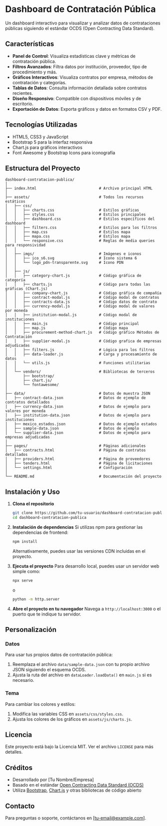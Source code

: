 # Dashboard de Contratación Pública

Un dashboard interactivo para visualizar y analizar datos de contrataciones públicas siguiendo el estándar OCDS (Open Contracting Data Standard).

## Características

- **Panel de Control**: Visualiza estadísticas clave y métricas de contratación pública.
- **Filtros Avanzados**: Filtra datos por institución, proveedor, tipo de procedimiento y más.
- **Gráficos Interactivos**: Visualiza contratos por empresa, métodos de contratación y categorías.
- **Tablas de Datos**: Consulta información detallada sobre contratos recientes.
- **Diseño Responsivo**: Compatible con dispositivos móviles y de escritorio.
- **Exportación de Datos**: Exporta gráficos y datos en formatos CSV y PDF.

## Tecnologías Utilizadas

- HTML5, CSS3 y JavaScript
- Bootstrap 5 para la interfaz responsiva
- Chart.js para gráficos interactivos
- Font Awesome y Bootstrap Icons para iconografía

## Estructura del Proyecto

```
dashboard-contratacion-publica/
│
├── index.html                            # Archivo principal HTML
│
├── assets/                               # Todos los recursos estáticos
│   ├── css/
│   │   ├── charts.css                    # Estilos gráficas
│   │   ├── styles.css                    # Estilos principales
│   │   ├── dashboard.css                 # Estilos específicos del dashboard
│   │   ├── filters.css                   # Estilos para los filtros
│   │   ├── map.css                       # Estilos mapa
│   │   ├── mapa.css                      # Estilos mapa
│   │   └── responsive.css                # Reglas de media queries para responsividad
│   │
│   ├── imgs/                             # Imágenes e iconos
│   │   ├── ico_s6.svg                    # Icono sistema 6
│   │   └── logo_pdn-transparente.svg     # Icono PDN
│   │
│   ├── js/
│   │   ├── category-chart.js             # Código gráfica de categoría
│   │   ├── charts.js                     # Código para todas las gráficas (Chart.js)
│   │   ├── company-chart.js              # Código gráfica de compañía
│   │   ├── contract-modal.js             # Código modal de contratos
│   │   ├── contracts-data.js             # Código datos de contrato
│   │   ├── currency-modal.js             # Código modal de valores por moneda
│   │   ├── institution-modal.js          # Código modal de instituciones
│   │   ├── main.js                       # Código principal
│   │   ├── map.js                        # Código mapa
│   │   ├── procurement-method-chart.js   # Código gráfico Métodos de Contratación
│   │   ├── supplier-modal.js             # Código grafica de empresas adjudicadas
│   │   ├── filters.js                    # Lógica para los filtros
│   │   ├── data-loader.js                # Carga y procesamiento de datos
│   │   └── utils.js                      # Funciones utilitarias
│   │
│   └── vendors/                          # Bibliotecas de terceros
│       ├── bootstrap/
│       ├── chart.js/
│       └── fontawesome/
│
├── data/                                 # Datos de muestra JSON
│   ├── contract-data.json                # Datos de ejemplo de contratos detallados
│   ├── currency-data.json                # Datos de ejemplo para valores por moneda
│   ├── institution-data.json             # Datos de ejemplo para instituciones
│   ├── mexico_estados.json               # Datos de ejemplo estados
│   ├── sample-data.json                  # Datos de ejemplo
│   └── supplier-data.json                # Datos de ejemplo para empresas adjudicadas
│
├── pages/                                # Páginas adicionales
│   ├── contracts.html                    # Página de contratos detallados
│   ├── providers.html                    # Página de proveedores
│   ├── tenders.html                      # Página de licitaciones
│   └── settings.html                     # Configuración
│
└── README.md                             # Documentación del proyecto
```

## Instalación y Uso

1. **Clona el repositorio**
   ```bash
   git clone https://github.com/tu-usuario/dashboard-contratacion-publica.git
   cd dashboard-contratacion-publica
   ```

2. **Instalación de dependencias**
   Si utilizas npm para gestionar las dependencias de frontend:
   ```bash
   npm install
   ```
   
   Alternativamente, puedes usar las versiones CDN incluidas en el proyecto.

3. **Ejecuta el proyecto**
   Para desarrollo local, puedes usar un servidor web simple como:
   ```bash
   npx serve
   ```
   o
   ```bash
   python -m http.server
   ```

4. **Abre el proyecto en tu navegador**
   Navega a `http://localhost:3000` o el puerto que te indique tu servidor.

## Personalización

### Datos

Para usar tus propios datos de contratación pública:

1. Reemplaza el archivo `data/sample-data.json` con tu propio archivo JSON siguiendo el esquema OCDS.
2. Ajusta la ruta del archivo en `dataLoader.loadData()` en `main.js` si es necesario.

### Tema

Para cambiar los colores y estilos:

1. Modifica las variables CSS en `assets/css/styles.css`.
2. Ajusta los colores de los gráficos en `assets/js/charts.js`.

## Licencia

Este proyecto está bajo la Licencia MIT. Ver el archivo `LICENSE` para más detalles.

## Créditos

- Desarrollado por [Tu Nombre/Empresa]
- Basado en el estándar [Open Contracting Data Standard (OCDS)](https://standard.open-contracting.org/)
- Utiliza [Bootstrap](https://getbootstrap.com/), [Chart.js](https://www.chartjs.org/) y otras bibliotecas de código abierto

## Contacto

Para preguntas o soporte, contáctanos en [tu-email@example.com].